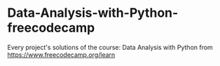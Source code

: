 # Data-Analysis-with-Python-freecodecamp

Every project's solutions of the course: Data Analysis with Python from https://www.freecodecamp.org/learn
